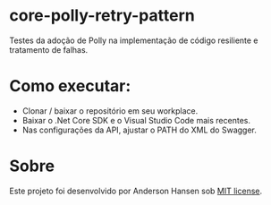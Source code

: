 # core-polly-retry-pattern
Testes da adoção de Polly na implementação de código resiliente e tratamento de falhas.

# Como executar:
- Clonar / baixar o repositório em seu workplace.
- Baixar o .Net Core SDK e o Visual Studio Code mais recentes.
- Nas configurações da API, ajustar o PATH do XML do Swagger.

# Sobre
Este projeto foi desenvolvido por Anderson Hansen sob [MIT license](LICENSE).
